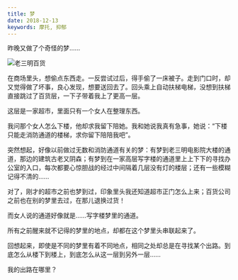 ```yaml
---
title: 梦
date: 2018-12-13
keywords: 摩托, 抑郁
---
```


昨晚又做了个奇怪的梦……

![老三明百货](/resources/dream/sanming-department-store.jpg)

在商场里头，想偷点东西走。一反尝试过后，得手偷了一床被子。走到门口时，却又觉得做了坏事，良心发现，想要送回去了。回头乘上自动扶梯电梯，没想到扶梯直接跳过了百货层，一下子带着我上了更高一层。

这层是一家超市，里面只有一个女人在整理东西。

我问那个女人怎么下楼，他却求我留下陪她。我和她说我真有急事，她说：“下楼只能走消防通道的楼梯，求你留下陪陪我吧”。

突然想起，好像以前做过无数和消防通道有关的梦：有梦到老三明电影院大楼的通道，那边的建筑古老又阴森；有梦到在一家高层写字楼的通道里上上下下的寻找办公室的入口，每次都要心惊胆战的经过中间隔着几层没有灯的楼层；还有一些模糊记得不清的…… 

对了，刚才的超市之前也梦到过，印象里头我还知道超市正门怎么上来；百货公司之前也在别的梦里去过，在那儿退换过货！

而女人说的通道好像就是……写字楼梦里的通道。

所有之前醒来就不记得的梦里的地点，却都在这个梦里头串联起来了。

回想起来，即使是不同的梦里有着不同地点，相同之处却总是在寻找某个出路。到底怎么从楼下到楼上，到底怎么从这一层到另外一层……

我的出路在哪里？